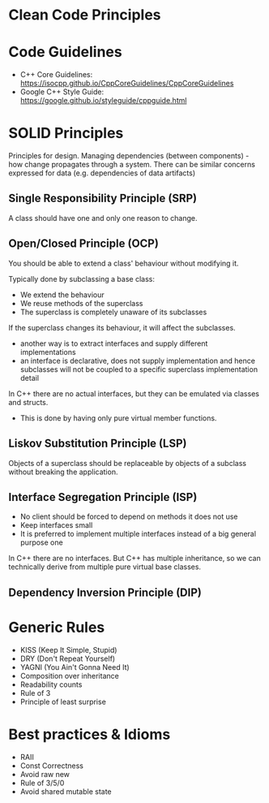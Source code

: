 # Clean Code Principles

# Code Guidelines

 * C++ Core Guidelines: https://isocpp.github.io/CppCoreGuidelines/CppCoreGuidelines
 * Google C++ Style Guide: https://google.github.io/styleguide/cppguide.html

# SOLID Principles

Principles for design. Managing dependencies (between components) - how change propagates through a system.
There can be similar concerns expressed for data (e.g. dependencies of data artifacts)

## Single Responsibility Principle (SRP)

A class should have one and only one reason to change.

## Open/Closed Principle (OCP)

You should be able to extend a class' behaviour without modifying it.

Typically done by subclassing a base class:

 * We extend the behaviour
 * We reuse methods of the superclass
 * The superclass is completely unaware of its subclasses

If the superclass changes its behaviour, it will affect the subclasses.

 * another way is to extract interfaces and supply different implementations
 * an interface is declarative, does not supply implementation and hence subclasses will not be coupled to a specific superclass implementation detail
 
In C++ there are no actual interfaces, but they can be emulated via classes and structs.

 * This is done by having only pure virtual member functions.

## Liskov Substitution Principle (LSP)

Objects of a superclass should be replaceable by objects of a subclass without breaking the application.

## Interface Segregation Principle (ISP)

 * No client should be forced to depend on methods it does not use
 * Keep interfaces small
 * It is preferred to implement multiple interfaces instead of a big general purpose one
 
In C++ there are no interfaces. But C++ has multiple inheritance, so we can technically derive from multiple pure virtual base classes.

## Dependency Inversion Principle (DIP)

# Generic Rules

 * KISS (Keep It Simple, Stupid)
 * DRY (Don't Repeat Yourself)
 * YAGNI (You Ain't Gonna Need It)
 * Composition over inheritance
 * Readability counts
 * Rule of 3
 * Principle of least surprise

# Best practices & Idioms

 * RAII
 * Const Correctness
 * Avoid raw new
 * Rule of 3/5/0
 * Avoid shared mutable state

